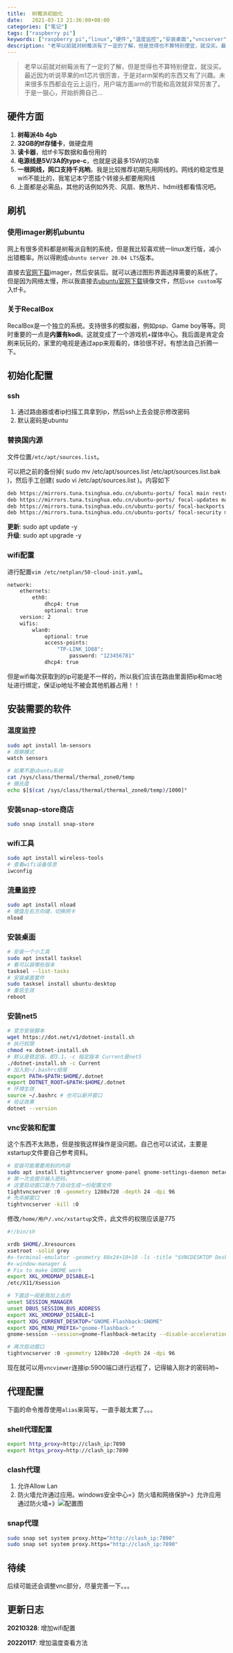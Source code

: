 ```yaml
---
title:  树莓派初始化
date:   2021-03-13 21:36:00+08:00
categories: ["笔记"]
tags: ["raspberry pi"]
keywords: ["raspberry pi","linux","硬件","温度监控","安装桌面","vncserver","net5","代理配置"]
description: "老早以前就对树莓派有了一定的了解，但是觉得也不算特别便宜，就没买。最近因为听说苹果的m1芯片很厉害，于是对arm架构的东西又有了兴趣。未来很多东西都会在云上运行，用户端方面arm的节能和高效就非常厉害了。于是一狠心，开始折腾自己..."
---
```


> 老早以前就对树莓派有了一定的了解，但是觉得也不算特别便宜，就没买。最近因为听说苹果的m1芯片很厉害，于是对arm架构的东西又有了兴趣。未来很多东西都会在云上运行，用户端方面arm的节能和高效就非常厉害了。于是一狠心，开始折腾自己...


## 硬件方面

1. **树莓派4b 4gb**
2. **32GB的tf存储卡**，做硬盘用
3. **读卡器**，给tf卡写数据和备份用的
4. **电源线是5V/3A的type-c**，也就是说最多15W的功率
5. **一根网线，网口支持千兆哟**。我是比较推荐初期先用网线的。网线的稳定性是wifi不能比的，我笔记本宁愿插个转接头都要用网线
6. 上面都是必需品，其他的话例如外壳、风扇、散热片、hdmi线都看情况吧。


## 刷机

### 使用imager刷机ubuntu

网上有很多资料都是树莓派自制的系统，但是我比较喜欢统一linux发行版，减小出错概率。所以得刷成`ubuntu server 20.04 LTS`版本。

直接去[官网下载](https://www.raspberrypi.org/software/)imager，然后安装后。就可以通过图形界面选择需要的系统了。但是因为网络太慢，所以我直接去[ubuntu官网下载](https://ubuntu.com/download/server/arm)镜像文件，然后`use custom`写入tf卡。

### 关于RecalBox

RecalBox是一个独立的系统。支持很多的模拟器，例如psp、Game boy等等。同时重要的一点是**内置有kodi**。这就变成了一个游戏机+媒体中心。我后面是肯定会刷来玩玩的，家里的电视是通过app来观看的，体验很不好。有想法自己折腾一下。


## 初始化配置

### ssh

1. 通过路由器或者ip扫描工具拿到ip，然后ssh上去会提示修改密码
2. 默认密码是ubuntu

### 替换国内源

文件位置`/etc/apt/sources.list`。

可以把之前的备份掉( sudo mv /etc/apt/sources.list /etc/apt/sources.list.bak )，然后手工创建( sudo vi /etc/apt/sources.list )。内容如下

```sh
deb https://mirrors.tuna.tsinghua.edu.cn/ubuntu-ports/ focal main restricted universe multiverse
deb https://mirrors.tuna.tsinghua.edu.cn/ubuntu-ports/ focal-updates main restricted universe multiverse
deb https://mirrors.tuna.tsinghua.edu.cn/ubuntu-ports/ focal-backports main restricted universe multiverse
deb https://mirrors.tuna.tsinghua.edu.cn/ubuntu-ports/ focal-security main restricted universe multiverse
```

**更新**: sudo apt update -y  
**升级**: sudo apt upgrade -y

### wifi配置

进行配置`vim /etc/netplan/50-cloud-init.yaml`。
```sh
network:
    ethernets:
        eth0:
            dhcp4: true
            optional: true
    version: 2
    wifis:
        wlan0:
            optional: true
            access-points:
                "TP-LINK_1D88":
                    password: "123456781"
            dhcp4: true
```

但是wifi每次获取到的ip可能是不一样的，所以我们应该在路由里面把ip和mac地址进行绑定，保证ip地址不被会其他机器占用！！

## 安装需要的软件

### 温度监控

```sh
sudo apt install lm-sensors
# 观察模式
watch sensors

# 如果不是ubuntu系统
cat /sys/class/thermal/thermal_zone0/temp
# 摄氏度
echo $[$(cat /sys/class/thermal/thermal_zone0/temp)/1000]°
```

### 安装snap-store商店
```sh
sudo snap install snap-store
```

### wifi工具
```sh
sudo apt install wireless-tools
# 查看wifi设备信息
iwconfig
```

### 流量监控
```sh
sudo apt install nload
# 键盘左右方向键，切换网卡
nload
```

### 安装桌面 
```sh
# 安装一个小工具
sudo apt install tasksel
# 看可以装哪些版本
tasksel --list-tasks
# 安装桌面套件
sudo tasksel install ubuntu-desktop
# 重启生效
reboot
```

### 安装net5
```sh
# 官方安装脚本
wget https://dot.net/v1/dotnet-install.sh
# 执行权限 
chmod +x dotnet-install.sh
# 默认是稳定版，即3.1。-c 指定版本 Current是net5
./dotnet-install.sh -c Current
# 加入到~/.bashrc结尾
export PATH=$PATH:$HOME/.dotnet
export DOTNET_ROOT=$PATH:$HOME/.dotnet
# 环境生效
source ~/.bashrc # 也可以新开窗口
# 验证效果
dotnet --version
```

### vnc安装和配置

这个东西不太熟悉，但是按我这样操作是没问题。自己也可以试试，主要是xstartup文件要自己参考资料。

```sh
# 安装可能需要用到的内容
sudo apt install tightvncserver gnome-panel gnome-settings-daemon metacity nautilus gnome-terminal gnome-session-flashback gdm3
# 第一次会提示输入密码。
# 这里启动窗口是为了自动生成一份配置文件
tightvncserver :0 -geometry 1280x720 -depth 24 -dpi 96
# 先杀掉窗口
tightvncserver -kill :0
```

修改`/home/用户/.vnc/xstartup`文件，此文件的权限应该是775
```sh
#!/bin/sh

xrdb $HOME/.Xresources
xsetroot -solid grey
#x-terminal-emulator -geometry 80x24+10+10 -ls -title "$VNCDESKTOP Desktop" &
#x-window-manager &
# Fix to make GNOME work
export XKL_XMODMAP_DISABLE=1
/etc/X11/Xsession

# 下面这一段是我加上去的
unset SESSION_MANAGER
unset DBUS_SESSION_BUS_ADDRESS
export XKL_XMODMAP_DISABLE=1
export XDG_CURRENT_DESKTOP="GNOME-Flashback:GNOME"
export XDG_MENU_PREFIX="gnome-flashback-"
gnome-session --session=gnome-flashback-metacity --disable-acceleration-check &
```

```sh
# 再次启动窗口
tightvncserver :0 -geometry 1280x720 -depth 24 -dpi 96
```
现在就可以用`vncviewer`连接ip:5900端口进行远程了，记得输入刚才的密码哟~

## 代理配置

下面的命令推荐使用`alias`来简写，一直手敲太累了。。。

### shell代理配置
```sh
export http_proxy=http://clash_ip:7890
export https_proxy=http://clash_ip:7890
```

### clash代理

1. 允许Allow Lan
2. 防火墙允许通过应用。windows安全中心=》防火墙和网络保护=》允许应用通过防火墙=》![配置图](/images/raspberry_pi/防火墙.png)

### snap代理
```sh
sudo snap set system proxy.http="http://clash_ip:7890"
sudo snap set system proxy.https="http://clash_ip:7890"
```



## 待续
后续可能还会调整vnc部分，尽量完善一下。。。


## 更新日志

**20210328**: 增加wifi配置

**20220117**: 增加温度查看方法